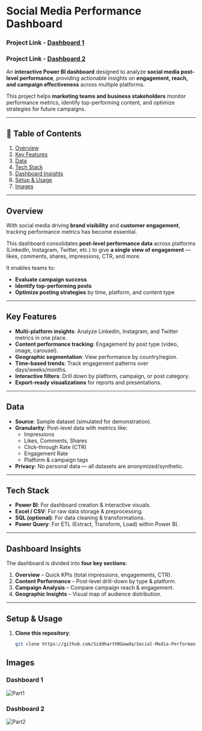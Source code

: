 # Social Media Performance Dashboard
### Project Link - [Dashboard 1](https://app.powerbi.com/view?r=eyJrIjoiMmM0MTNhZmEtNzVlYS00MzcwLTkzMjYtY2IwYTA4OTRjZTAyIiwidCI6IjQ2NTRiNmYxLTBlNDctNDU3OS1hOGExLTAyZmU5ZDk0M2M3YiIsImMiOjl9)
### Project Link - [Dashboard 2]() 
An **interactive Power BI dashboard** designed to analyze **social media post-level performance**, providing actionable insights on **engagement, reach, and campaign effectiveness** across multiple platforms.  

This project helps **marketing teams and business stakeholders** monitor performance metrics, identify top-performing content, and optimize strategies for future campaigns.

---

## 📑 Table of Contents
1. [Overview](#overview)
2. [Key Features](#key-features)
3. [Data](#data)
4. [Tech Stack](#tech-stack)
5. [Dashboard Insights](#dashboard-insights)
6. [Setup & Usage](#setup--usage)
7. [Images](#images)
---

## Overview
With social media driving **brand visibility** and **customer engagement**, tracking performance metrics has become essential.  

This dashboard consolidates **post-level performance data** across platforms (LinkedIn, Instagram, Twitter, etc.) to give **a single view of engagement** — likes, comments, shares, impressions, CTR, and more.  

It enables teams to:
- **Evaluate campaign success**  
- **Identify top-performing posts**  
- **Optimize posting strategies** by time, platform, and content type  

---

## Key Features
- **Multi-platform insights**: Analyze LinkedIn, Instagram, and Twitter metrics in one place.  
- **Content performance tracking**: Engagement by post type (video, image, carousel).  
- **Geographic segmentation**: View performance by country/region.  
- **Time-based trends**: Track engagement patterns over days/weeks/months.  
- **Interactive filters**: Drill down by platform, campaign, or post category.  
- **Export-ready visualizations** for reports and presentations.  

---

## Data
- **Source**: Sample dataset (simulated for demonstration).  
- **Granularity**: Post-level data with metrics like:
  - Impressions  
  - Likes, Comments, Shares  
  - Click-through Rate (CTR)  
  - Engagement Rate  
  - Platform & campaign tags  
- **Privacy**: No personal data — all datasets are anonymized/synthetic.  

---

## Tech Stack
- **Power BI**: For dashboard creation & interactive visuals.  
- **Excel / CSV**: For raw data storage & preprocessing.  
- **SQL (optional)**: For data cleaning & transformations.  
- **Power Query**: For ETL (Extract, Transform, Load) within Power BI.  

---

## Dashboard Insights
The dashboard is divided into **four key sections**:
1. **Overview** – Quick KPIs (total impressions, engagements, CTR).  
2. **Content Performance** – Post-level drill-down by type & platform.  
3. **Campaign Analysis** – Compare campaign reach & engagement.  
4. **Geographic Insights** – Visual map of audience distribution.  

---

## Setup & Usage
1. **Clone this repository**:
   ```bash
   git clone https://github.com/SiddharthRGowda/Social-Media-Performance-Dashboard.git

## Images
### Dashboard 1
![Part1](https://github.com/Mohan2703/Social_Media_Performance_Analysis/blob/main/Social%20Media%20Performance%20Analysis.png?raw=true)
### Dashboard 2
![Part2](https://github.com/Mohan2703/Social_Media_Performance_Analysis/blob/main/part2.png?raw=true)
